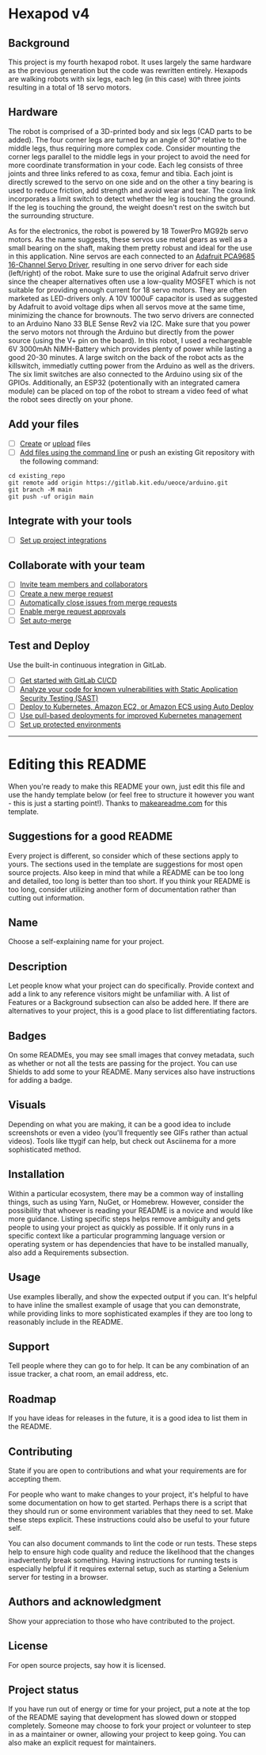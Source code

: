 # Hexapod v4



## Background

This project is my fourth hexapod robot. It uses largely the same hardware as the previous generation but the code was rewritten entirely. Hexapods are walking robots with six legs, each leg (in this case) with three joints resulting in a total of 18 servo motors.

## Hardware

The robot is comprised of a 3D-printed body and six legs (CAD parts to be added). The four corner legs are turned by an angle of 30° relative to the middle legs, thus requiring more complex code. Consider mounting the corner legs parallel to the middle legs in your project to avoid the need for more coordinate transformation in your code. 
Each leg consists of three joints and three links refered to as coxa, femur and tibia. Each joint is directly screwed to the servo on one side and on the other a tiny bearing is used to reduce friction, add strength and avoid wear and tear.
The coxa link incorporates a limit switch to detect whether the leg is touching the ground. If the leg is touching the ground, the weight doesn't rest on the switch but the surrounding structure.

As for the electronics, the robot is powered by 18 TowerPro MG92b servo motors. As the name suggests, these servos use metal gears as well as a small bearing on the shaft, making them pretty robust and ideal for the use in this application. Nine servos are each connected to an [Adafruit PCA9685 16-Channel Servo Driver](https://learn.adafruit.com/16-channel-pwm-servo-driver/downloads), resulting in one servo driver for each side (left/right) of the robot. Make sure to use the original Adafruit servo driver since the cheaper alternatives often use a low-quality MOSFET which is not suitable for providing enough current for 18 servo motors. They are often marketed as LED-drivers only.
A 10V 1000uF capacitor is used as suggested by Adafruit to avoid voltage dips when all servos move at the same time, minimizing the chance for brownouts. The two servo drivers are connected to an Arduino Nano 33 BLE Sense Rev2 via I2C. Make sure that you power the servo motors not through the Arduino but directly from the power source (using the V+ pin on the board). In this robot, I used a rechargeable 6V 3000mAh NiMH-Battery which provides plenty of power while lasting a good 20-30 minutes. A large switch on the back of the robot acts as the killswitch, immediatly cutting power from the Arduino as well as the drivers.
The six limit switches are also connected to the Arduino using six of the GPIOs. Additionally, an ESP32 (potentionally with an integrated camera module) can be placed on top of the robot to stream a video feed of what the robot sees directly on your phone.

## Add your files

- [ ] [Create](https://docs.gitlab.com/ee/user/project/repository/web_editor.html#create-a-file) or [upload](https://docs.gitlab.com/ee/user/project/repository/web_editor.html#upload-a-file) files
- [ ] [Add files using the command line](https://docs.gitlab.com/ee/gitlab-basics/add-file.html#add-a-file-using-the-command-line) or push an existing Git repository with the following command:

```
cd existing_repo
git remote add origin https://gitlab.kit.edu/ueoce/arduino.git
git branch -M main
git push -uf origin main
```

## Integrate with your tools

- [ ] [Set up project integrations](https://gitlab.kit.edu/ueoce/arduino/-/settings/integrations)

## Collaborate with your team

- [ ] [Invite team members and collaborators](https://docs.gitlab.com/ee/user/project/members/)
- [ ] [Create a new merge request](https://docs.gitlab.com/ee/user/project/merge_requests/creating_merge_requests.html)
- [ ] [Automatically close issues from merge requests](https://docs.gitlab.com/ee/user/project/issues/managing_issues.html#closing-issues-automatically)
- [ ] [Enable merge request approvals](https://docs.gitlab.com/ee/user/project/merge_requests/approvals/)
- [ ] [Set auto-merge](https://docs.gitlab.com/ee/user/project/merge_requests/merge_when_pipeline_succeeds.html)

## Test and Deploy

Use the built-in continuous integration in GitLab.

- [ ] [Get started with GitLab CI/CD](https://docs.gitlab.com/ee/ci/quick_start/index.html)
- [ ] [Analyze your code for known vulnerabilities with Static Application Security Testing (SAST)](https://docs.gitlab.com/ee/user/application_security/sast/)
- [ ] [Deploy to Kubernetes, Amazon EC2, or Amazon ECS using Auto Deploy](https://docs.gitlab.com/ee/topics/autodevops/requirements.html)
- [ ] [Use pull-based deployments for improved Kubernetes management](https://docs.gitlab.com/ee/user/clusters/agent/)
- [ ] [Set up protected environments](https://docs.gitlab.com/ee/ci/environments/protected_environments.html)

***

# Editing this README

When you're ready to make this README your own, just edit this file and use the handy template below (or feel free to structure it however you want - this is just a starting point!). Thanks to [makeareadme.com](https://www.makeareadme.com/) for this template.

## Suggestions for a good README

Every project is different, so consider which of these sections apply to yours. The sections used in the template are suggestions for most open source projects. Also keep in mind that while a README can be too long and detailed, too long is better than too short. If you think your README is too long, consider utilizing another form of documentation rather than cutting out information.

## Name
Choose a self-explaining name for your project.

## Description
Let people know what your project can do specifically. Provide context and add a link to any reference visitors might be unfamiliar with. A list of Features or a Background subsection can also be added here. If there are alternatives to your project, this is a good place to list differentiating factors.

## Badges
On some READMEs, you may see small images that convey metadata, such as whether or not all the tests are passing for the project. You can use Shields to add some to your README. Many services also have instructions for adding a badge.

## Visuals
Depending on what you are making, it can be a good idea to include screenshots or even a video (you'll frequently see GIFs rather than actual videos). Tools like ttygif can help, but check out Asciinema for a more sophisticated method.

## Installation
Within a particular ecosystem, there may be a common way of installing things, such as using Yarn, NuGet, or Homebrew. However, consider the possibility that whoever is reading your README is a novice and would like more guidance. Listing specific steps helps remove ambiguity and gets people to using your project as quickly as possible. If it only runs in a specific context like a particular programming language version or operating system or has dependencies that have to be installed manually, also add a Requirements subsection.

## Usage
Use examples liberally, and show the expected output if you can. It's helpful to have inline the smallest example of usage that you can demonstrate, while providing links to more sophisticated examples if they are too long to reasonably include in the README.

## Support
Tell people where they can go to for help. It can be any combination of an issue tracker, a chat room, an email address, etc.

## Roadmap
If you have ideas for releases in the future, it is a good idea to list them in the README.

## Contributing
State if you are open to contributions and what your requirements are for accepting them.

For people who want to make changes to your project, it's helpful to have some documentation on how to get started. Perhaps there is a script that they should run or some environment variables that they need to set. Make these steps explicit. These instructions could also be useful to your future self.

You can also document commands to lint the code or run tests. These steps help to ensure high code quality and reduce the likelihood that the changes inadvertently break something. Having instructions for running tests is especially helpful if it requires external setup, such as starting a Selenium server for testing in a browser.

## Authors and acknowledgment
Show your appreciation to those who have contributed to the project.

## License
For open source projects, say how it is licensed.

## Project status
If you have run out of energy or time for your project, put a note at the top of the README saying that development has slowed down or stopped completely. Someone may choose to fork your project or volunteer to step in as a maintainer or owner, allowing your project to keep going. You can also make an explicit request for maintainers.
